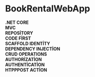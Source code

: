 # BookRentalWebApp
**.NET CORE** <br>
**MVC**			 <br>
**REPOSİTORY** <br>
**CODE FİRST** <br>
**SCAFFOLD IDENTİTY** <br>
**DEPENDENCY INJECTİON** <br>
**CRUD OPERATIONS** <br>
**AUTHORİZATİON** <br>
**AUTHENTİCATİON** <br>
**HTPPPOST ACTİON** <br>
